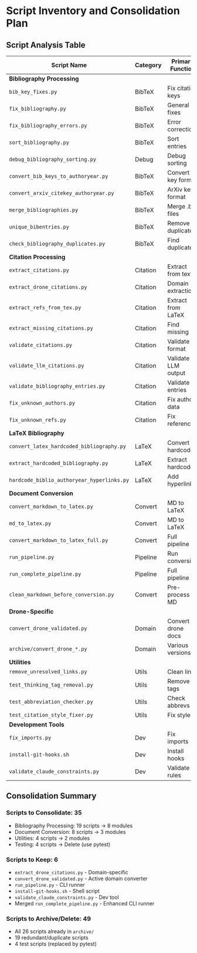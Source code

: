 # Script Inventory and Consolidation Plan

## Script Analysis Table

| Script Name | Category | Primary Function | Dependencies | Duplicate Of | Decision | Target Module |
|-------------|----------|------------------|--------------|--------------|----------|---------------|
| **Bibliography Processing** |
| `bib_key_fixes.py` | BibTeX | Fix citation keys | bibtexparser | - | Merge | `src.bibliography.key_formatter` |
| `fix_bibliography.py` | BibTeX | General fixes | bibtexparser | - | Merge | `src.bibliography.fixer` |
| `fix_bibliography_errors.py` | BibTeX | Error correction | bibtexparser | - | Merge | `src.bibliography.fixer` |
| `sort_bibliography.py` | BibTeX | Sort entries | bibtexparser | - | Merge | `src.bibliography.sorter` |
| `debug_bibliography_sorting.py` | Debug | Debug sorting | - | sort_bibliography | Archive | - |
| `convert_bib_keys_to_authoryear.py` | BibTeX | Convert key format | bibtexparser | - | Merge | `src.bibliography.key_formatter` |
| `convert_arxiv_citekey_authoryear.py` | BibTeX | ArXiv key format | bibtexparser | convert_bib_keys | Merge | `src.bibliography.key_formatter` |
| `merge_bibliographies.py` | BibTeX | Merge .bib files | bibtexparser | - | Merge | `src.bibliography.merger` |
| `unique_bibentries.py` | BibTeX | Remove duplicates | bibtexparser | - | Merge | `src.bibliography.deduplicator` |
| `check_bibliography_duplicates.py` | BibTeX | Find duplicates | bibtexparser | unique_bibentries | Merge | `src.bibliography.deduplicator` |
| **Citation Processing** |
| `extract_citations.py` | Citation | Extract from text | - | - | Merge | `src.bibliography.citation_extractor` |
| `extract_drone_citations.py` | Citation | Domain extraction | - | extract_citations | Keep | Script (domain-specific) |
| `extract_refs_from_tex.py` | Citation | Extract from LaTeX | pylatexenc | - | Merge | `src.bibliography.citation_extractor` |
| `extract_missing_citations.py` | Citation | Find missing | - | - | Merge | `src.bibliography.validator` |
| `validate_citations.py` | Citation | Validate format | - | - | Merge | `src.bibliography.validator` |
| `validate_llm_citations.py` | Citation | Validate LLM output | requests | - | Merge | `src.bibliography.llm_validator` |
| `validate_bibliography_entries.py` | Citation | Validate entries | bibtexparser | - | Merge | `src.bibliography.validator` |
| `fix_unknown_authors.py` | Citation | Fix author data | requests | - | Merge | `src.bibliography.author_resolver` |
| `fix_unknown_refs.py` | Citation | Fix references | requests | - | Merge | `src.bibliography.reference_resolver` |
| **LaTeX Bibliography** |
| `convert_latex_hardcoded_bibliography.py` | LaTeX | Convert hardcoded | pylatexenc | - | Merge | `src.converters.latex_to_bibtex` |
| `extract_hardcoded_bibliography.py` | LaTeX | Extract hardcoded | pylatexenc | - | Merge | `src.converters.latex_to_bibtex` |
| `hardcode_biblio_authoryear_hyperlinks.py` | LaTeX | Add hyperlinks | - | - | Merge | `src.converters.latex_to_bibtex` |
| **Document Conversion** |
| `convert_markdown_to_latex.py` | Convert | MD to LaTeX | pypandoc | - | Merge | `src.converters.md_to_latex` |
| `md_to_latex.py` | Convert | MD to LaTeX | - | convert_markdown | Archive | - |
| `convert_markdown_to_latex_full.py` | Convert | Full pipeline | - | - | Merge | `src.converters.md_to_latex` |
| `run_pipeline.py` | Pipeline | Run conversion | - | - | Keep | CLI script |
| `run_complete_pipeline.py` | Pipeline | Full pipeline | - | run_pipeline | Merge | CLI script |
| `clean_markdown_before_conversion.py` | Convert | Pre-process MD | - | - | Merge | `src.converters.preprocessor` |
| **Drone-Specific** |
| `convert_drone_validated.py` | Domain | Convert drone docs | - | - | Keep | Script (active) |
| `archive/convert_drone_*.py` | Domain | Various versions | - | - | Archive | Already archived |
| **Utilities** |
| `remove_unresolved_links.py` | Utils | Clean links | - | - | Merge | `src.utils.link_cleaner` |
| `test_thinking_tag_removal.py` | Utils | Remove AI tags | - | - | Merge | `src.utils.ai_artifact_cleaner` |
| `test_abbreviation_checker.py` | Utils | Check abbrevs | - | - | Delete | Use pytest |
| `test_citation_style_fixer.py` | Utils | Fix styles | - | - | Delete | Use pytest |
| **Development Tools** |
| `fix_imports.py` | Dev | Fix imports | - | - | Delete | One-time use |
| `install-git-hooks.sh` | Dev | Install hooks | - | - | Keep | Shell script |
| `validate_claude_constraints.py` | Dev | Validate rules | - | - | Keep | Dev tool |

## Consolidation Summary

### Scripts to Consolidate: 35
- Bibliography Processing: 19 scripts → 8 modules
- Document Conversion: 8 scripts → 3 modules
- Utilities: 4 scripts → 2 modules
- Testing: 4 scripts → Delete (use pytest)

### Scripts to Keep: 6
- `extract_drone_citations.py` - Domain-specific
- `convert_drone_validated.py` - Active domain converter
- `run_pipeline.py` - CLI runner
- `install-git-hooks.sh` - Shell script
- `validate_claude_constraints.py` - Dev tool
- Merged `run_complete_pipeline.py` - Enhanced CLI runner

### Scripts to Archive/Delete: 49
- All 26 scripts already in `archive/`
- 19 redundant/duplicate scripts
- 4 test scripts (replaced by pytest)
